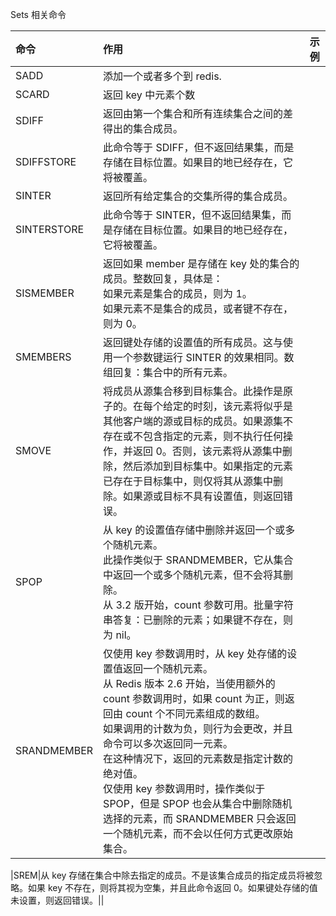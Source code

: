 Sets 相关命令

| 命令        | 作用                                                                                                                                                                                                                                                                                                                                                                                                                                                               | 示例 |
| :---------- | :----------------------------------------------------------------------------------------------------------------------------------------------------------------------------------------------------------------------------------------------------------------------------------------------------------------------------------------------------------------------------------------------------------------------------------------------------------------- | :--- |
| SADD        | 添加一个或者多个到 redis.                                                                                                                                                                                                                                                                                                                                                                                                                                          |      |
| SCARD       | 返回 key 中元素个数                                                                                                                                                                                                                                                                                                                                                                                                                                                |      |
| SDIFF       | 返回由第一个集合和所有连续集合之间的差得出的集合成员。                                                                                                                                                                                                                                                                                                                                                                                                             |      |
| SDIFFSTORE  | 此命令等于 SDIFF，但不返回结果集，而是存储在目标位置。如果目的地已经存在，它将被覆盖。                                                                                                                                                                                                                                                                                                                                                                             |      |
| SINTER      | 返回所有给定集合的交集所得的集合成员。                                                                                                                                                                                                                                                                                                                                                                                                                             |      |
| SINTERSTORE | 此命令等于 SINTER，但不返回结果集，而是存储在目标位置。如果目的地已经存在，它将被覆盖。                                                                                                                                                                                                                                                                                                                                                                            |      |
| SISMEMBER   | 返回如果 member 是存储在 key 处的集合的成员。整数回复，具体是：<br/>如果元素是集合的成员，则为 1。<br/>如果元素不是集合的成员，或者键不存在，则为 0。                                                                                                                                                                                                                                                                                                              |      |
| SMEMBERS    | 返回键处存储的设置值的所有成员。这与使用一个参数键运行 SINTER 的效果相同。数组回复：集合中的所有元素。                                                                                                                                                                                                                                                                                                                                                             |      |
| SMOVE       | 将成员从源集合移到目标集合。此操作是原子的。在每个给定的时刻，该元素将似乎是其他客户端的源或目标的成员。如果源集不存在或不包含指定的元素，则不执行任何操作，并返回 0。否则，该元素将从源集中删除，然后添加到目标集中。如果指定的元素已存在于目标集中，则仅将其从源集中删除。如果源或目标不具有设置值，则返回错误。                                                                                                                                                 |      |
| SPOP        | 从 key 的设置值存储中删除并返回一个或多个随机元素。<br/>此操作类似于 SRANDMEMBER，它从集合中返回一个或多个随机元素，但不会将其删除。<br/>从 3.2 版开始，count 参数可用。批量字符串答复：已删除的元素；如果键不存在，则为 nil。                                                                                                                                                                                                                                     |      |
| SRANDMEMBER | 仅使用 key 参数调用时，从 key 处存储的设置值返回一个随机元素。<br/>从 Redis 版本 2.6 开始，当使用额外的 count 参数调用时，如果 count 为正，则返回由 count 个不同元素组成的数组。<br/>如果调用的计数为负，则行为会更改，并且命令可以多次返回同一元素。<br/>在这种情况下，返回的元素数是指定计数的绝对值。<br/>仅使用 key 参数调用时，操作类似于 SPOP，但是 SPOP 也会从集合中删除随机选择的元素，而 SRANDMEMBER 只会返回一个随机元素，而不会以任何方式更改原始集合。 |      |

|SREM|从 key 存储在集合中除去指定的成员。不是该集合成员的指定成员将被忽略。如果 key 不存在，则将其视为空集，并且此命令返回 0。如果键处存储的值未设置，则返回错误。||
